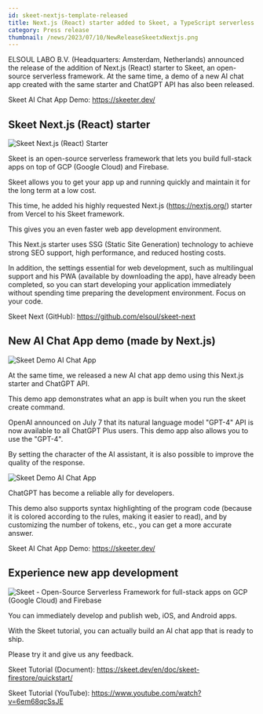 ```yaml
---
id: skeet-nextjs-template-released
title: Next.js (React) starter added to Skeet, a TypeScript serverless framework. A new AI Chat App demo has also been released.
category: Press release
thumbnail: /news/2023/07/10/NewReleaseSkeetxNextjs.png
---
```


ELSOUL LABO B.V. (Headquarters: Amsterdam, Netherlands) announced the release of the addition of Next.js (React) starter to Skeet, an open-source serverless framework. At the same time, a demo of a new AI chat app created with the same starter and ChatGPT API has also been released.

Skeet AI Chat App Demo: https://skeeter.dev/

## Skeet Next.js (React) starter

![Skeet Next.js (React) Starter](/news/2023/07/10/WebAppBoilerplate.png)

Skeet is an open-source serverless framework that lets you build full-stack apps on top of GCP (Google Cloud) and Firebase.

Skeet allows you to get your app up and running quickly and maintain it for the long term at a low cost.

This time, he added his highly requested Next.js (https://nextjs.org/) starter from Vercel to his Skeet framework.

This gives you an even faster web app development environment.

This Next.js starter uses SSG (Static Site Generation) technology to achieve strong SEO support, high performance, and reduced hosting costs.

In addition, the settings essential for web development, such as multilingual support and his PWA (available by downloading the app), have already been completed, so you can start developing your application immediately without spending time preparing the development environment. Focus on your code.

Skeet Next (GitHub): https://github.com/elsoul/skeet-next

## New AI Chat App demo (made by Next.js)

![Skeet Demo AI Chat App](/news/2023/07/10/CreateChatRoom.png)

At the same time, we released a new AI chat app demo using this Next.js starter and ChatGPT API.

This demo app demonstrates what an app is built when you run the skeet create command.

OpenAI announced on July 7 that its natural language model "GPT-4" API is now available to all ChatGPT Plus users. This demo app also allows you to use the "GPT-4".

By setting the character of the AI assistant, it is also possible to improve the quality of the response.

![Skeet Demo AI Chat App](/news/2023/07/10/ChatWithCodeHighlight.png)

ChatGPT has become a reliable ally for developers.

This demo also supports syntax highlighting of the program code (because it is colored according to the rules, making it easier to read), and by customizing the number of tokens, etc., you can get a more accurate answer.

Skeet AI Chat App Demo: https://skeeter.dev/

## Experience new app development

![Skeet - Open-Source Serverless Framework for full-stack apps on GCP (Google Cloud) and Firebase](/news/2023/06/13/EffortlessServerlessSkeet.png)

You can immediately develop and publish web, iOS, and Android apps.

With the Skeet tutorial, you can actually build an AI chat app that is ready to ship.

Please try it and give us any feedback.

Skeet Tutorial (Document): https://skeet.dev/en/doc/skeet-firestore/quickstart/

Skeet Tutorial (YouTube): https://www.youtube.com/watch?v=6em68qcSsJE
